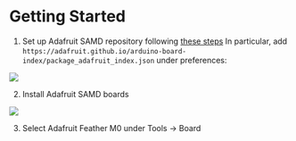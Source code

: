 # Getting Started

1. Set up Adafruit SAMD repository following [these steps](https://learn.adafruit.com/adafruit-feather-m0-basic-proto/setup)
In particular, add `https://adafruit.github.io/arduino-board-index/package_adafruit_index.json` under preferences:

![](https://cdn-learn.adafruit.com/assets/assets/000/033/278/original/flora_urls.png?1466733189)

2. Install Adafruit SAMD boards

![](https://cdn-learn.adafruit.com/assets/assets/000/028/792/large1024/adafruit_products_arduinosamd162.png?1448652786)

3. Select Adafruit Feather M0 under Tools -> Board
